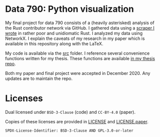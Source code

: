 # Data 790: Python visualization
My final project for data 790 consists of a (heavily asterisked) analysis of the Rust contributor network via GitHub. I gathered data using a [scraper I wrote](https://github.com/joshuamegnauth54/git-github-graphs) in rather poor and unidiomatic Rust. I analyzed my data using NetworkX. I explain the caveats of my research in my paper which is available in this repository along with the LaTeX.

My code is available via the [src](https://github.com/joshuamegnauth54/Data790_PyVis/tree/main/src) folder. I reference several convenience functions written for my thesis. These functions are available [in my thesis repo](https://github.com/joshuamegnauth54/GamerDistributionThesis2020).

Both my paper and final project were accepted in December 2020. Any updates are to maintain the repo.

# Licenses
Dual licensed under `BSD-3-Clause` (code) and `CC-BY-4.0` (paper).

Copies of these licenses are provided in [LICENSE](LICENSE) and [LICENSE.paper](LICENSE.paper).

`SPDX-License-Identifier: BSD-3-Clause AND GPL-3.0-or-later`
